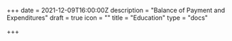 +++
date = 2021-12-09T16:00:00Z
description = "Balance of Payment and Expenditures"
draft = true
icon = ""
title = "Education"
type = "docs"

+++
